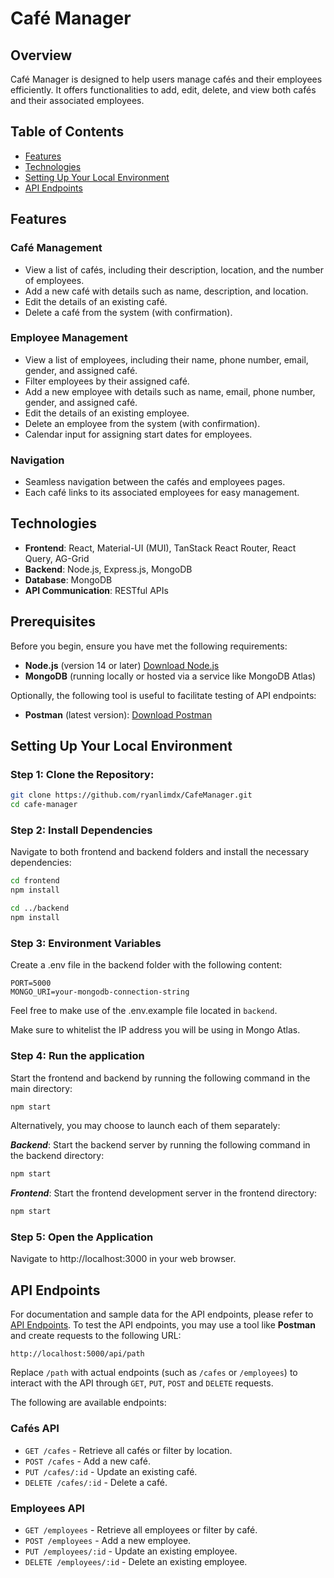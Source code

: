 # Café Manager

## Overview
Café Manager is designed to help users manage cafés and their employees efficiently. It offers functionalities to add, edit, delete, and view both cafés and their associated employees.

## Table of Contents

- [Features](#features)
- [Technologies](#technologies)
- [Setting Up Your Local Environment](#setting-up-your-local-environment)
- [API Endpoints](#api-endpoints)


## Features

### Café Management
- View a list of cafés, including their description, location, and the number of employees.
- Add a new café with details such as name, description, and location.
- Edit the details of an existing café.
- Delete a café from the system (with confirmation).

### Employee Management
- View a list of employees, including their name, phone number, email, gender, and assigned café.
- Filter employees by their assigned café.
- Add a new employee with details such as name, email, phone number, gender, and assigned café.
- Edit the details of an existing employee.
- Delete an employee from the system (with confirmation).
- Calendar input for assigning start dates for employees.

### Navigation
- Seamless navigation between the cafés and employees pages.
- Each café links to its associated employees for easy management.

## Technologies

- **Frontend**: React, Material-UI (MUI), TanStack React Router, React Query, AG-Grid
- **Backend**: Node.js, Express.js, MongoDB
- **Database**: MongoDB
- **API Communication**: RESTful APIs

## Prerequisites

Before you begin, ensure you have met the following requirements:
- **Node.js** (version 14 or later) [Download Node.js](https://nodejs.org/en/download/prebuilt-installer)
- **MongoDB** (running locally or hosted via a service like MongoDB Atlas)

Optionally, the following tool is useful to facilitate testing of API endpoints:

- **Postman** (latest version): [Download Postman](https://www.postman.com/downloads/)

## Setting Up Your Local Environment


### Step 1: Clone the Repository:
```bash
git clone https://github.com/ryanlimdx/CafeManager.git
cd cafe-manager
```

### Step 2: Install Dependencies
Navigate to both frontend and backend folders and install the necessary dependencies:

```bash
cd frontend
npm install

cd ../backend
npm install
```

### Step 3: Environment Variables
Create a .env file in the backend folder with the following content:

```env
PORT=5000
MONGO_URI=your-mongodb-connection-string
```

Feel free to make use of the .env.example file located in `backend`.

Make sure to whitelist the IP address you will be using in Mongo Atlas.

### Step 4: Run the application
Start the frontend and backend by running the following command in the main directory:

```bash
npm start
```

Alternatively, you may choose to launch each of them separately:

***Backend***: Start the backend server by running the following command in the backend directory:

```bash
npm start
```

***Frontend***: Start the frontend development server in the frontend directory:

```bash
npm start
```

### Step 5: Open the Application
Navigate to http://localhost:3000 in your web browser.


## API Endpoints
For documentation and sample data for the API endpoints, please refer to [API Endpoints](./docs/api-endpoints.md). To test the API endpoints, you may use a tool like **Postman** and create requests to the following URL:
```
http://localhost:5000/api/path
```
Replace `/path` with actual endpoints (such as `/cafes` or `/employees`) to interact with the API through `GET`, `PUT`, `POST` and `DELETE` requests.

The following are available endpoints:

### Cafés API
- `GET /cafes` - Retrieve all cafés or filter by location.
- `POST /cafes` - Add a new café.
- `PUT /cafes/:id` - Update an existing café.
- `DELETE /cafes/:id` - Delete a café.

### Employees API
- `GET /employees` - Retrieve all employees or filter by café.
- `POST /employees` - Add a new employee.
- `PUT /employees/:id` - Update an existing employee.
- `DELETE /employees/:id` - Delete an existing employee.